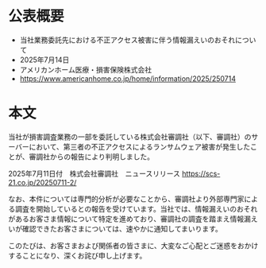 # 公表概要
- 当社業務委託先における不正アクセス被害に伴う情報漏えいのおそれについて
- 2025年7月14日
- アメリカンホーム医療・損害保険株式会社
- https://www.americanhome.co.jp/home/information/2025/250714

# 本文
当社が損害調査業務の一部を委託している株式会社審調社（以下、審調社）のサーバーにおいて、第三者の不正アクセスによるランサムウェア被害が発生したことが、審調社からの報告により判明しました。

2025年7月11日付　株式会社審調社　ニュースリリース https://scs-21.co.jp/20250711-2/

なお、本件については専門的分析が必要なことから、審調社より外部専門家による調査を開始しているとの報告を受けています。当社では、情報漏えいのおそれがあるお客さま情報について特定を進めており、審調社の調査を踏まえ情報漏えいが確認できたお客さまについては、速やかに通知してまいります。

このたびは、お客さまおよび関係者の皆さまに、大変なご心配とご迷惑をおかけすることになり、深くお詫び申し上げます。
